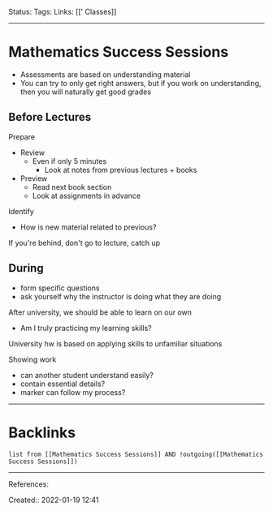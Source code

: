 Status: 
Tags: 
Links: [[' Classes]]
___
# Mathematics Success Sessions
- Assessments are based on understanding material
- You can try to only get right answers, but if you work on understanding, then you will naturally get good grades
## Before Lectures
Prepare
- Review
	- Even if only 5 minutes
		- Look at notes from previous lectures + books
- Preview
	- Read next book section
	- Look at assignments in advance

Identify
- How is new material related to previous?

If you're behind, don't go to lecture, catch up

## During
- form specific questions
- ask yourself why the instructor is doing what they are doing

After university, we should be able to learn on our own
- Am I truly practicing my learning skills?

University hw is based on applying skills to unfamiliar situations

Showing work
- can another student understand easily?
- contain essential details?
- marker can follow my process?
___
# Backlinks
```dataview
list from [[Mathematics Success Sessions]] AND !outgoing([[Mathematics Success Sessions]])
```
___
References:

Created:: 2022-01-19 12:41
